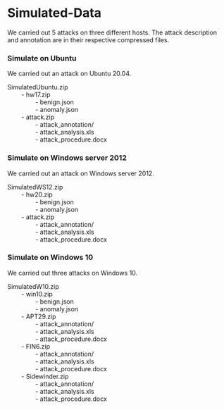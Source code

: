 # Simulated-Data
We carried out 5 attacks on three different hosts. The attack description and annotation are in their respective compressed files.

### Simulate on Ubuntu
We carried out an attack on Ubuntu 20.04.

SimulatedUbuntu.zip  
$\qquad$- hw17.zip  
$\qquad\qquad$- benign.json  
$\qquad\qquad$- anomaly.json  
$\qquad$- attack.zip  
$\qquad\qquad$- attack_annotation/  
$\qquad\qquad$- attack_analysis.xls  
$\qquad\qquad$- attack_procedure.docx  

### Simulate on Windows server 2012
We carried out an attack on Windows server 2012.

SimulatedWS12.zip  
$\qquad$- hw20.zip  
$\qquad\qquad$- benign.json  
$\qquad\qquad$- anomaly.json  
$\qquad$- attack.zip  
$\qquad\qquad$- attack_annotation/  
$\qquad\qquad$- attack_analysis.xls  
$\qquad\qquad$- attack_procedure.docx  

### Simulate on Windows 10
We carried out three attacks on Windows 10.

SimulatedW10.zip  
$\qquad$- win10.zip  
$\qquad\qquad$- benign.json  
$\qquad\qquad$- anomaly.json  
$\qquad$- APT29.zip  
$\qquad\qquad$- attack_annotation/  
$\qquad\qquad$- attack_analysis.xls  
$\qquad\qquad$- attack_procedure.docx  
$\qquad$- FIN6.zip  
$\qquad\qquad$- attack_annotation/  
$\qquad\qquad$- attack_analysis.xls  
$\qquad\qquad$- attack_procedure.docx  
$\qquad$- Sidewinder.zip  
$\qquad\qquad$- attack_annotation/  
$\qquad\qquad$- attack_analysis.xls  
$\qquad\qquad$- attack_procedure.docx  